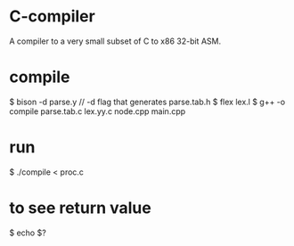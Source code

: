 # C-compiler
  A compiler to a very small subset of C to x86 32-bit ASM.
# compile
  $ bison -d parse.y // -d flag that generates parse.tab.h
  $ flex lex.l 
  $ g++ -o compile parse.tab.c lex.yy.c node.cpp main.cpp
# run
  $ ./compile < proc.c
# to see return value 
  $ echo $?
